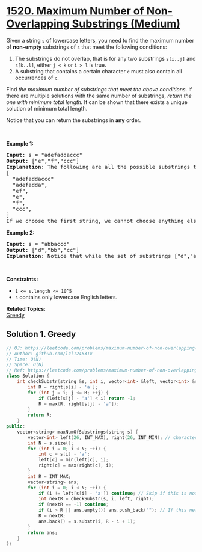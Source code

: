 # [1520. Maximum Number of Non-Overlapping Substrings (Medium)](https://leetcode.com/problems/maximum-number-of-non-overlapping-substrings/)

<p>Given a string <code>s</code>&nbsp;of lowercase letters, you need to find the maximum number of <strong>non-empty</strong> substrings of&nbsp;<code>s</code>&nbsp;that meet the following conditions:</p>

<ol>
	<li>The substrings do not overlap, that is for any two substrings <code>s[i..j]</code> and <code>s[k..l]</code>, either <code>j &lt; k</code> or <code>i &gt; l</code>&nbsp;is true.</li>
	<li>A substring that contains a certain character&nbsp;<code>c</code>&nbsp;must also contain all occurrences of <code>c</code>.</li>
</ol>

<p>Find <em>the maximum number of substrings that meet the above conditions</em>. If there are multiple solutions with the same number of substrings, <em>return the one with minimum total length.&nbsp;</em>It can be shown that there exists a unique solution of minimum total length.</p>

<p>Notice that you can return the substrings in <strong>any</strong> order.</p>

<p>&nbsp;</p>
<p><strong>Example 1:</strong></p>

<pre><strong>Input:</strong> s = "adefaddaccc"
<strong>Output:</strong> ["e","f","ccc"]
<b>Explanation:</b>&nbsp;The following are all the possible substrings that meet the conditions:
[
&nbsp; "adefaddaccc"
&nbsp; "adefadda",
&nbsp; "ef",
&nbsp; "e",
  "f",
&nbsp; "ccc",
]
If we choose the first string, we cannot choose anything else and we'd get only 1. If we choose "adefadda", we are left with "ccc" which is the only one that doesn't overlap, thus obtaining 2 substrings. Notice also, that it's not optimal to choose "ef" since it can be split into two. Therefore, the optimal way is to choose ["e","f","ccc"] which gives us 3 substrings. No other solution of the same number of substrings exist.
</pre>

<p><strong>Example 2:</strong></p>

<pre><strong>Input:</strong> s = "abbaccd"
<strong>Output:</strong> ["d","bb","cc"]
<b>Explanation: </b>Notice that while the set of substrings ["d","abba","cc"] also has length 3, it's considered incorrect since it has larger total length.
</pre>

<p>&nbsp;</p>
<p><strong>Constraints:</strong></p>

<ul>
	<li><code>1 &lt;= s.length &lt;= 10^5</code></li>
	<li><code>s</code>&nbsp;contains only lowercase English letters.</li>
</ul>


**Related Topics**:  
[Greedy](https://leetcode.com/tag/greedy/)

## Solution 1. Greedy

```cpp
// OJ: https://leetcode.com/problems/maximum-number-of-non-overlapping-substrings/
// Author: github.com/lzl124631x
// Time: O(N)
// Space: O(N)
// Ref: https://leetcode.com/problems/maximum-number-of-non-overlapping-substrings/discuss/743223/C%2B%2BJava-Greedy-O(n)
class Solution {
    int checkSubstr(string &s, int i, vector<int> &left, vector<int> &right) { // get the corresponding right edge of `s[i]`
        int R = right[s[i] - 'a'];
        for (int j = i; j <= R; ++j) {
            if (left[s[j] - 'a'] < i) return -1;
            R = max(R, right[s[j] - 'a']);
        }
        return R;
    }
public:
    vector<string> maxNumOfSubstrings(string s) {
        vector<int> left(26, INT_MAX), right(26, INT_MIN); // character `'a' + c` is in range `[ left[c], right[c] ]`
        int N = s.size();
        for (int i = 0; i < N; ++i) {
            int c = s[i] - 'a';
            left[c] = min(left[c], i);
            right[c] = max(right[c], i);
        }
        int R = INT_MAX;
        vector<string> ans;
        for (int i = 0; i < N; ++i) {
            if (i != left[s[i] - 'a']) continue; // Skip if this is not a left edge of range.
            int nextR = checkSubstr(s, i, left, right);
            if (nextR == -1) continue;
            if (i > R || ans.empty()) ans.push_back(""); // If this new substring doesn't overlap with the previous substring or it's the first substring, push new item into the answer instead of updating the previous one.
            R = nextR;
            ans.back() = s.substr(i, R - i + 1);
        }
        return ans;
    }
};
```